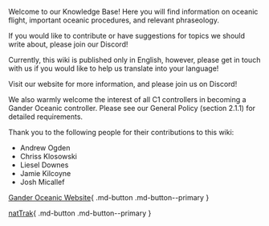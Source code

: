 Welcome to our Knowledge Base! Here you will find information on oceanic flight, important oceanic procedures, and relevant phraseology.

If you would like to contribute or have suggestions for topics we should write about, please join our Discord!

Currently, this wiki is published only in English, however, please get in touch with us if you would like to help us translate into your language!

Visit our website for more information, and please join us on Discord! 

We also warmly welcome the interest of all C1 controllers in becoming a Gander Oceanic controller. Please see our General Policy (section 2.1.1) for detailed requirements.

Thank you to the following people for their contributions to this wiki:

- Andrew Ogden
- Chriss Klosowski
- Liesel Downes
- Jamie Kilcoyne
- Josh Micallef

[Gander Oceanic Website](https://ganderoceanic.ca){ .md-button .md-button--primary }

[natTrak](https://nattrak.vatsim.net){ .md-button .md-button--primary }
